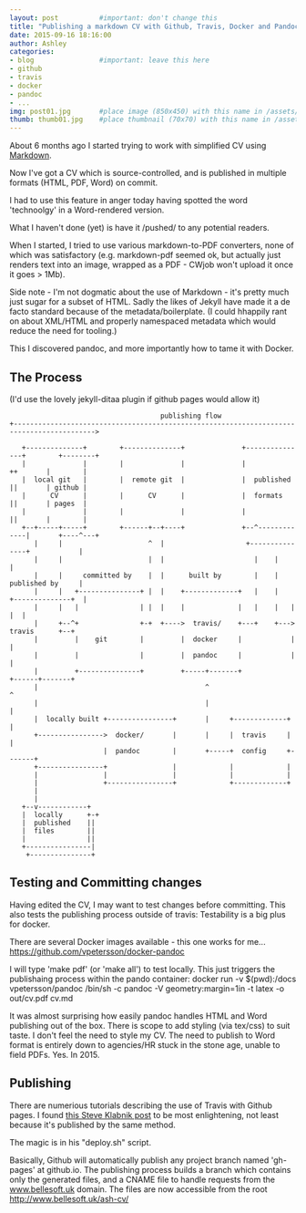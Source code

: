 ```yaml
---
layout: post          #important: don't change this
title: "Publishing a markdown CV with Github, Travis, Docker and Pandoc"
date: 2015-09-16 18:16:00
author: Ashley
categories:
- blog                #important: leave this here
- github
- travis
- docker
- pandoc
- ...
img: post01.jpg       #place image (850x450) with this name in /assets/img/blog/
thumb: thumb01.jpg    #place thumbnail (70x70) with this name in /assets/img/blog/thumbs/
---
```

About 6 months ago I started trying to work with simplified CV using [Markdown](daringfireball.net/projects/markdown/).

Now I've got a CV which is source-controlled, and is published in multiple formats (HTML, PDF, Word)
on commit.

I had to use this feature in anger today having spotted the word 'technoolgy' in a Word-rendered version.

What I haven't done (yet) is have it /pushed/ to any potential readers.

<!--more-->

When I started, I tried to use various markdown-to-PDF converters, none of which was satisfactory (e.g. markdown-pdf seemed ok, but actually just renders text into an image, wrapped as a PDF - CWjob won't upload it once it goes > 1Mb).

Side note - I'm not dogmatic about the use of Markdown - it's pretty much just sugar for a subset of HTML. Sadly the likes of Jekyll have made it a de facto standard because of the metadata/boilerplate. (I could hhappily rant on about XML/HTML and properly namespaced metadata which would reduce the need for tooling.)

This I discovered pandoc, and more importantly how to tame it with Docker. 

## The Process

(I'd use the lovely jekyll-ditaa plugin if github pages would allow it)

                                         publishing flow                                                        
    +------------------------------------------------------------------------------------------>
                                                                                                                
       +--------------+        +--------------+              +---------------+        +--------+      
       |              |        |              |              |               ++       |        |      
       |  local git   |        |  remote git  |              |  published    ||       | github |      
       |      CV      |        |      CV      |              |  formats      ||       | pages  |      
       |              |        |              |              |               ||       |        |      
       +--+-----+-----+        +------+--+----+              +--^-------------|       +----^---+      
          |     |                     ^  |                    +---------------+            |                   
          |     |                     |  |                      |    |                     |                   
          |     |     committed by    |  |      built by        |    |    published by     |                   
          |     |   +---------------+ |  |    +-------------+   |    |   +--------------+  |                   
          |     |   |               | |  |    |             |   |    |   |              |  |                   
          |     +--^+               +-+  +---->  travis/    +---+    +--->  travis      +--+                   
          |         |    git        |         |  docker     |            |              |                       
          |         |               |         |  pandoc     |            |              |                       
          |         +---------------+         +-----+-------+            +------+-------+                       
          |                                         ^                           ^                               
          |                                         |                           |                               
          |  locally built +----------------+       |     +-------------+       |                               
          +---------------->  docker/       |       |     |  travis     |       |                               
                           |  pandoc        |       +-----+  config     +-------+                               
          +----------------+                |             |             |                                       
          |                |                |             |             |                                       
          |                +----------------+             +-------------+                                       
          |                                                                                                     
          |                                                                                                     
       +--v------------+                                                                                        
       |  locally      +-+                                                                                      
       |  published    ||                                                                                       
       |  files        ||                                                                                       
       |               ||                                                                                       
       +----------------|                                                                                       
        +---------------+                                                                                       

## Testing and Committing changes

Having edited the CV, I may want to test changes before committing.
This also tests the publishing process outside of travis: Testability is a big plus for docker.

There are several Docker images available - this one works for me...
    https://github.com/vpetersson/docker-pandoc

I will type 'make pdf' (or 'make all') to test locally. This just triggers the publishaing process within the pando container:
    docker run -v $(pwd):/docs vpetersson/pandoc /bin/sh -c pandoc -V geometry:margin=1in -t latex -o out/cv.pdf cv.md

It was almost surprising how easily pandoc handles HTML and Word publishing out of the box. There is scope to add styling (via tex/css) to suit taste. I don't feel the need to style my CV.
The need to publish to Word format is entirely down to agencies/HR stuck in the stone age, unable to field PDFs. Yes. In 2015.

## Publishing

There are numerious tutorials describing the use of Travis with Github pages.
I found [this Steve Klabnik post](https://github.com/steveklabnik/automatically_update_github_pages_with_travis_example) to be most enlightening, not least because it's published by the same method.

The magic is in his "deploy.sh" script.

Basically, Github will automatically publish any project branch named 'gh-pages' at github.io.  The publishing process builds a branch which contains only the generated files, and a CNAME file to handle requests from the www.bellesoft.uk domain.  The files are now accessible from the root http://www.bellesoft.uk/ash-cv/

